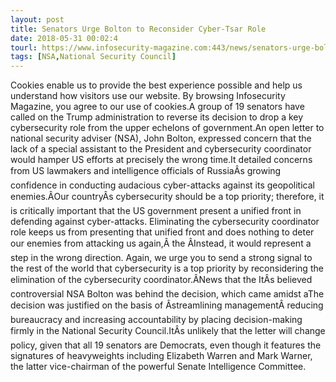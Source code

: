 ```yaml
---
layout: post
title: Senators Urge Bolton to Reconsider Cyber-Tsar Role
date: 2018-05-31 00:02:4
tourl: https://www.infosecurity-magazine.com:443/news/senators-urge-bolton-to-reconsider/
tags: [NSA,National Security Council]
---
```

Cookies enable us to provide the best experience possible and help us understand how visitors use our website. By browsing Infosecurity Magazine, you agree to our use of cookies.A group of 19 senators have called on the Trump administration to reverse its decision to drop a key cybersecurity role from the upper echelons of government.An open letter to national security adviser (NSA), John Bolton, expressed concern that the lack of a special assistant to the President and cybersecurity coordinator would hamper US efforts at precisely the wrong time.It detailed concerns from US lawmakers and intelligence officials of RussiaÂs growing confidence in conducting audacious cyber-attacks against its geopolitical enemies.ÂOur countryÂs cybersecurity should be a top priority; therefore, it is critically important that the US government present a unified front in defending against cyber-attacks. Eliminating the cybersecurity coordinator role keeps us from presenting that unified front and does nothing to deter our enemies from attacking us again,Â the ÂInstead, it would represent a step in the wrong direction. Again, we urge you to send a strong signal to the rest of the world that cybersecurity is a top priority by reconsidering the elimination of the cybersecurity coordinator.ÂNews that the ItÂs believed controversial NSA Bolton was behind the decision, which came amidst aThe decision was justified on the basis of Âstreamlining managementÂ reducing bureaucracy and increasing accountability by placing decision-making firmly in the National Security Council.ItÂs unlikely that the letter will change policy, given that all 19 senators are Democrats, even though it features the signatures of heavyweights including Elizabeth Warren and Mark Warner, the latter vice-chairman of the powerful Senate Intelligence Committee.